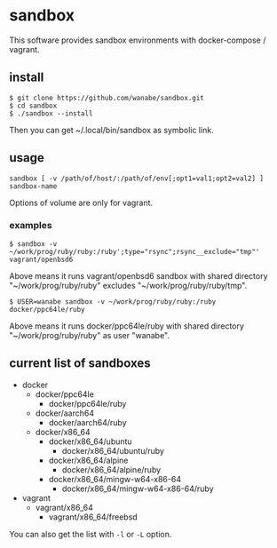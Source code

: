 # sandbox

This software provides sandbox environments with docker-compose / vagrant.

## install

```
$ git clone https://github.com/wanabe/sandbox.git
$ cd sandbox
$ ./sandbox --install
```

Then you can get ~/.local/bin/sandbox as symbolic link.

## usage

```
sandbox [ -v /path/of/host/:/path/of/env[;opt1=val1;opt2=val2] ] sandbox-name
```

Options of volume are only for vagrant.

### examples

```
$ sandbox -v ~/work/prog/ruby/ruby:/ruby';type="rsync";rsync__exclude="tmp"' vagrant/openbsd6
```

Above means it runs vagrant/openbsd6 sandbox with shared directory "~/work/prog/ruby/ruby" excludes "~/work/prog/ruby/ruby/tmp".

```
$ USER=wanabe sandbox -v ~/work/prog/ruby/ruby:/ruby docker/ppc64le/ruby
```

Above means it runs docker/ppc64le/ruby with shared directory "~/work/prog/ruby/ruby" as user "wanabe".

## current list of sandboxes

* docker
  * docker/ppc64le
    * docker/ppc64le/ruby
  * docker/aarch64
    * docker/aarch64/ruby
  * docker/x86_64
    * docker/x86_64/ubuntu
      * docker/x86_64/ubuntu/ruby
    * docker/x86_64/alpine
      * docker/x86_64/alpine/ruby
    * docker/x86_64/mingw-w64-x86-64
      * docker/x86_64/mingw-w64-x86-64/ruby
* vagrant
  * vagrant/x86_64
    * vagrant/x86_64/freebsd

You can also get the list with `-l` or `-L` option.

